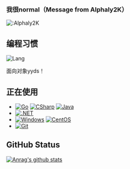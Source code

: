 ### 我很normal（Message from Alphaly2K）
![:Alphaly2K](https://count.getloli.com/get/@Alphaly2K?theme=gelbooru)
## 编程习惯
![Lang](https://github-readme-stats.vercel.app/api/top-langs/?username=Alphaly2K&layout=compact)

面向对象yyds！
## 正在使用
- [![Go](https://img.shields.io/badge/-Go-00ACD7?style=flat-square&logo=Go&logoColor=fff)](https://golang.org) [![CSharp](https://img.shields.io/badge/C%23-0B9E0B.svg?style=flat-square&logo=csharp&logoColor=fff)](https://docs.microsoft.com/en-us/dotnet/csharp/) [![Java](https://img.shields.io/badge/Java-E61F24.svg?style=flat-square&logo=java&logoColor=fff)](https://www.java.com)
- [![.NET](https://img.shields.io/badge/.Net-512BD4.svg?style=flat-square&logo=dotnet&logoColor=white)](https://dotnet.microsoft.com/)
- [![Windows](https://img.shields.io/badge/Windows11-0078d7?style=flat-square&logo=windows&logoColor=fff)](https://blogs.windows.com/)  [![CentOS](https://img.shields.io/badge/-CentOS-262474?logo=centos&style=flat-square)](https://www.centos.org/)
- [![Git](https://img.shields.io/badge/-Git-f05032?style=flat-square&logo=git&logoColor=white)](https://git-scm.com/)
## GitHub Status
[![Anrag's github stats](https://github-readme-stats.vercel.app/api?username=alphaly2k)](https://github.com/anuraghazra/github-readme-stats)
